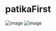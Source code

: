 # patikaFirst
![image](https://github.com/sumeyye-sahin/simpleCardDesing/assets/58478124/4f87c94b-8b10-4b33-827d-57c342fb0491)
![image](https://github.com/sumeyye-sahin/simpleCardDesing/assets/58478124/9e66a455-514d-40ea-aaa9-ea3c0e9470f4)
